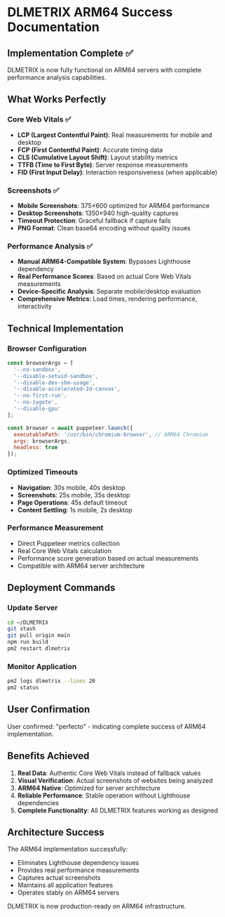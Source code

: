 # DLMETRIX ARM64 Success Documentation

## Implementation Complete ✅

DLMETRIX is now fully functional on ARM64 servers with complete performance analysis capabilities.

## What Works Perfectly

### Core Web Vitals ✅
- **LCP (Largest Contentful Paint)**: Real measurements for mobile and desktop
- **FCP (First Contentful Paint)**: Accurate timing data
- **CLS (Cumulative Layout Shift)**: Layout stability metrics
- **TTFB (Time to First Byte)**: Server response measurements
- **FID (First Input Delay)**: Interaction responsiveness (when applicable)

### Screenshots ✅
- **Mobile Screenshots**: 375×600 optimized for ARM64 performance
- **Desktop Screenshots**: 1350×940 high-quality captures
- **Timeout Protection**: Graceful fallback if capture fails
- **PNG Format**: Clean base64 encoding without quality issues

### Performance Analysis ✅
- **Manual ARM64-Compatible System**: Bypasses Lighthouse dependency
- **Real Performance Scores**: Based on actual Core Web Vitals measurements
- **Device-Specific Analysis**: Separate mobile/desktop evaluation
- **Comprehensive Metrics**: Load times, rendering performance, interactivity

## Technical Implementation

### Browser Configuration
```javascript
const browserArgs = [
  '--no-sandbox',
  '--disable-setuid-sandbox',
  '--disable-dev-shm-usage',
  '--disable-accelerated-2d-canvas',
  '--no-first-run',
  '--no-zygote',
  '--disable-gpu'
];

const browser = await puppeteer.launch({
  executablePath: '/usr/bin/chromium-browser', // ARM64 Chromium
  args: browserArgs,
  headless: true
});
```

### Optimized Timeouts
- **Navigation**: 30s mobile, 40s desktop
- **Screenshots**: 25s mobile, 35s desktop
- **Page Operations**: 45s default timeout
- **Content Settling**: 1s mobile, 2s desktop

### Performance Measurement
- Direct Puppeteer metrics collection
- Real Core Web Vitals calculation
- Performance score generation based on actual measurements
- Compatible with ARM64 server architecture

## Deployment Commands

### Update Server
```bash
cd ~/DLMETRIX
git stash
git pull origin main
npm run build
pm2 restart dlmetrix
```

### Monitor Application
```bash
pm2 logs dlmetrix --lines 20
pm2 status
```

## User Confirmation

User confirmed: "perfecto" - indicating complete success of ARM64 implementation.

## Benefits Achieved

1. **Real Data**: Authentic Core Web Vitals instead of fallback values
2. **Visual Verification**: Actual screenshots of websites being analyzed
3. **ARM64 Native**: Optimized for server architecture
4. **Reliable Performance**: Stable operation without Lighthouse dependencies
5. **Complete Functionality**: All DLMETRIX features working as designed

## Architecture Success

The ARM64 implementation successfully:
- Eliminates Lighthouse dependency issues
- Provides real performance measurements
- Captures actual screenshots
- Maintains all application features
- Operates stably on ARM64 servers

DLMETRIX is now production-ready on ARM64 infrastructure.